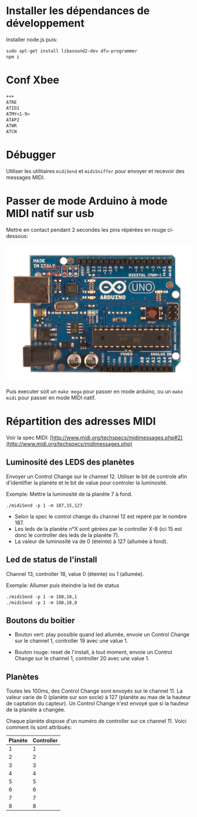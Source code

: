 # Installer les dépendances de développement

Installer node.js puis:

```
sudo apt-get install libasound2-dev dfu-programmer
npm i
```

# Conf Xbee

```
+++
ATRE
ATID1
ATMY<1-9>
ATAP2
ATWR
ATCN
```

# Débugger

Utiliser les utilitaires `midiSend` et `midiSniffer` pour envoyer et recevoir des messages MIDI.

# Passer de mode Arduino à mode MIDI natif sur usb

Mettre en contact pendant 2 secondes les pins répérées en rouge ci-dessous:

![dfuMode](doc/Uno-front-DFU-reset.png)

Puis executer soit un `make mega` pour passer en mode arduino, ou un `make midi` pour passer en mode MIDI natif.

# Répartition des adresses MIDI

Voir la spec MIDI: [http://www.midi.org/techspecs/midimessages.php#2](http://www.midi.org/techspecs/midimessages.php)

## Luminosité des LEDS des planètes

Envoyer un Control Change sur le channel 12. Utiliser le bit de controle afin d'identifier la planète et le bit de value pour controler la luminosité.

Exemple: Mettre la luminosité de la planète 7 à fond.

```
./midiSend -p 1 -m 187,15,127
```
- Selon la spec le control change du channel 12 est repéré par le nombre 187.
- Les leds de la planète n°X sont gérées par le controller X-8 (ici 15 est donc le controller des leds de la planète 7).
- La valeur de luminosité va de 0 (éteinte) à 127 (allumée à fond).

## Led de status de l'install

Channel 13, controller 18, value 0 (éteinte) ou 1 (allumée).

Exemple: Allumer puis éteindre la led de status
```
./midiSend -p 1 -m 188,18,1
./midiSend -p 1 -m 188,18,0
```

## Boutons du boitier

- Bouton vert: play possible quand led allumée, envoie un Control Change sur le channel 1, controller 19 avec une value 1.

- Bouton rouge: reset de l'install, à tout moment, envoie un Control Change sur le channel 1, controller 20 avec une value 1.

## Planètes

Toutes les 100ms, des Control Change sont envoyés sur le channel 11. La valeur varie de 0 (planète sur son socle) à 127 (planète au max de la hauteur de captation du capteur). Un Control Change n'est envoyé que si la hauteur de la planète a changée.

Chaque planète dispose d'un numéro de controller sur ce channel 11. Voici comment ils sont attribués:

|Planète|Controller|
|---|---|
|1|1|
|2|2|
|3|3|
|4|4|
|5|5|
|6|6|
|7|7|
|8|8|
